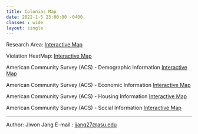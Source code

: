 ```yaml
---
title: Colonias Map
date: 2022-1-5 23:00:00 -0400
classes : wide
layout: single
---
```


Research Area: [Interactive Map](https://geoai-rl.github.io/ReproducePNAS.html)

Violation HeatMap: [Interactive Map](https://geoai-rl.github.io/ViolationHeatMap_PWS-colonias.html)

American Community Survey (ACS) - Demographic Information [Interactive Map]()

American Community Survey (ACS) - Economic Information [Interactive Map]()

American Community Survey (ACS) - Housing Information [Interactive Map]()

American Community Survey (ACS) - Social Information [Interactive Map]()


* * *
Author: Jiwon Jang
E-mail : jjang27@asu.edu

